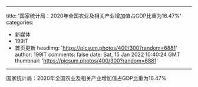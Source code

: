 
---
title: '国家统计局：2020年全国农业及相关产业增加值占GDP比重为16.47%'
categories: 
 - 新媒体
 - 199IT
 - 首页更新
headimg: 'https://picsum.photos/400/300?random=6881'
author: 199IT
comments: false
date: Sat, 15 Jan 2022 10:40:24 GMT
thumbnail: 'https://picsum.photos/400/300?random=6881'
---

<div>   
国家统计局：2020年全国农业及相关产业增加值占GDP比重为16.47%  
</div>
            